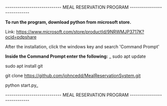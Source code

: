 ---------------------------- MEAL RESERVATION PROGRAM ----------------------------

**To run the program, download python from microsoft store.**

Link: https://www.microsoft.com/store/productId/9NRWMJP3717K?ocid=pdpshare

After the installation, click the windows key and search 'Command Prompt'

**Inside the Command Prompt enter the following:**
_
sudo apt update

sudo apt install git

git clone https://github.com/johncedd/MealReservationSystem.git

python start.py_

---------------------------- MEAL RESERVATION PROGRAM ----------------------------
